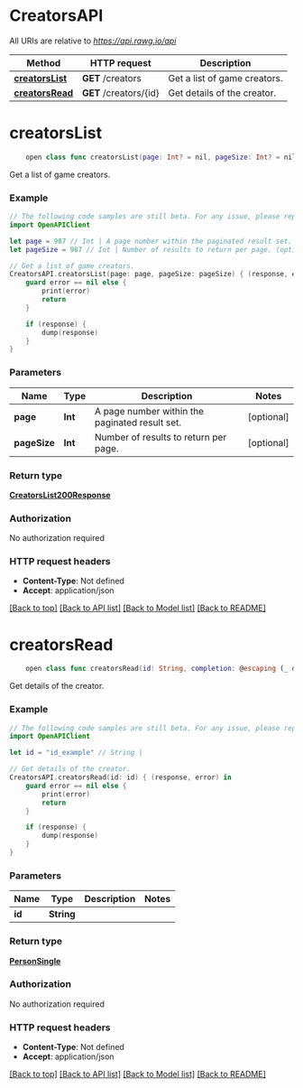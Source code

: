 # CreatorsAPI

All URIs are relative to *https://api.rawg.io/api*

Method | HTTP request | Description
------------- | ------------- | -------------
[**creatorsList**](CreatorsAPI.md#creatorslist) | **GET** /creators | Get a list of game creators.
[**creatorsRead**](CreatorsAPI.md#creatorsread) | **GET** /creators/{id} | Get details of the creator.


# **creatorsList**
```swift
    open class func creatorsList(page: Int? = nil, pageSize: Int? = nil, completion: @escaping (_ data: CreatorsList200Response?, _ error: Error?) -> Void)
```

Get a list of game creators.

### Example
```swift
// The following code samples are still beta. For any issue, please report via http://github.com/OpenAPITools/openapi-generator/issues/new
import OpenAPIClient

let page = 987 // Int | A page number within the paginated result set. (optional)
let pageSize = 987 // Int | Number of results to return per page. (optional)

// Get a list of game creators.
CreatorsAPI.creatorsList(page: page, pageSize: pageSize) { (response, error) in
    guard error == nil else {
        print(error)
        return
    }

    if (response) {
        dump(response)
    }
}
```

### Parameters

Name | Type | Description  | Notes
------------- | ------------- | ------------- | -------------
 **page** | **Int** | A page number within the paginated result set. | [optional] 
 **pageSize** | **Int** | Number of results to return per page. | [optional] 

### Return type

[**CreatorsList200Response**](CreatorsList200Response.md)

### Authorization

No authorization required

### HTTP request headers

 - **Content-Type**: Not defined
 - **Accept**: application/json

[[Back to top]](#) [[Back to API list]](../README.md#documentation-for-api-endpoints) [[Back to Model list]](../README.md#documentation-for-models) [[Back to README]](../README.md)

# **creatorsRead**
```swift
    open class func creatorsRead(id: String, completion: @escaping (_ data: PersonSingle?, _ error: Error?) -> Void)
```

Get details of the creator.

### Example
```swift
// The following code samples are still beta. For any issue, please report via http://github.com/OpenAPITools/openapi-generator/issues/new
import OpenAPIClient

let id = "id_example" // String | 

// Get details of the creator.
CreatorsAPI.creatorsRead(id: id) { (response, error) in
    guard error == nil else {
        print(error)
        return
    }

    if (response) {
        dump(response)
    }
}
```

### Parameters

Name | Type | Description  | Notes
------------- | ------------- | ------------- | -------------
 **id** | **String** |  | 

### Return type

[**PersonSingle**](PersonSingle.md)

### Authorization

No authorization required

### HTTP request headers

 - **Content-Type**: Not defined
 - **Accept**: application/json

[[Back to top]](#) [[Back to API list]](../README.md#documentation-for-api-endpoints) [[Back to Model list]](../README.md#documentation-for-models) [[Back to README]](../README.md)

